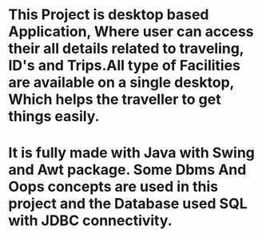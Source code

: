 # This Project is desktop based Application, Where user can access their all details related to traveling, ID's and Trips.All type of Facilities are available on a single desktop, Which helps the traveller to get things easily.
# It is fully made with Java with Swing and Awt package. Some Dbms And Oops concepts are used in this project and the Database used SQL with JDBC connectivity.